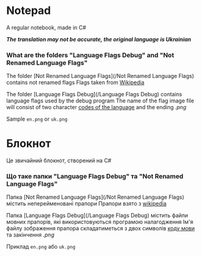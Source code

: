 # Notepad
A regular notebook, made in C#

***The translation may not be accurate, the original language is Ukrainian***


### What are the folders "Language Flags Debug" and "Not Renamed Language Flags"

The folder [Not Renamed Language Flags](/Not Renamed Language Flags) contains not renamed flags
Flags taken from [Wikipedia](https://en.wikipedia.org/wiki/Gallery_of_sovereign_state_flags)


The  folder [Language Flags Debug](/Language Flags Debug) contains language flags used by the debug program
The name of the flag image file will consist of two character [codes of the language](https://en.wikipedia.org/wiki/List_of_ISO_639-1_codes) and the ending *.png*

Sample `en.png` or `uk.png`



# Блокнот
Це звичайний блокнот, створений на C#


### Що таке папки "Language Flags Debug" та "Not Renamed Language Flags"

Папка [Not Renamed Language Flags](/Not Renamed Language Flags) містить неперейменовані прапори 
Прапори взято з [wikipedia](https://en.wikipedia.org/wiki/Gallery_of_sovereign_state_flags)


Папка [Language Flags Debug](/Language Flags Debug) містить файли мовних прапорів, які використовуються програмою налагодження
Ім'я файлу зображення прапора складатиметься з двох символів [коду мови](https://uk.wikipedia.org/wiki/%D0%A1%D0%BF%D0%B8%D1%81%D0%BE%D0%BA_%D0%BC%D0%BE%D0%B2%D0%BD%D0%B8%D1%85_%D0%BA%D0%BE%D0%B4%D1%96%D0%B2_ISO_639) та закінчення *.png*

Приклад `en.png` або `uk.png`